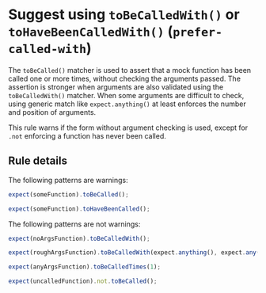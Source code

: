 # Suggest using `toBeCalledWith()` or `toHaveBeenCalledWith()` (`prefer-called-with`)

The `toBeCalled()` matcher is used to assert that a mock function has been
called one or more times, without checking the arguments passed. The assertion
is stronger when arguments are also validated using the `toBeCalledWith()`
matcher. When some arguments are difficult to check, using generic match like
`expect.anything()` at least enforces the number and position of arguments.

This rule warns if the form without argument checking is used, except for `.not`
enforcing a function has never been called.

## Rule details

The following patterns are warnings:

```js
expect(someFunction).toBeCalled();

expect(someFunction).toHaveBeenCalled();
```

The following patterns are not warnings:

```js
expect(noArgsFunction).toBeCalledWith();

expect(roughArgsFunction).toBeCalledWith(expect.anything(), expect.any(Date));

expect(anyArgsFunction).toBeCalledTimes(1);

expect(uncalledFunction).not.toBeCalled();
```
